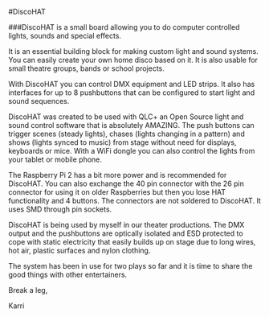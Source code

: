 <!--
---
name: DiscoHAT
manufacturer: Kertatuote
url: http://discohat.com
buy: http://discohat.com/shop
description: Computer controlled DMX lights, sounds and special effects.
pincount: 40
pin:
  '8':
    name: TXD
    active: high
    mode: output
    description: DMX out
  '13':
    name: Button1
    active: low
    mode: input
    description: Button 1
  '15':
    name: Button2
    active: low
    mode: input
    description: Button 2
  '7':
    name: Button3
    active: low
    mode: input
    description: Button 3
  '18':
    name: Button4
    active: low
    mode: input
    description: Button 4
  '29':
    name: Button5
    active: low
    mode: input
    description: Button 5
  '31':
    name: Button6
    active: low
    mode: input
    description: Button 6
  '32':
    name: Button7
    active: low
    mode: input
    description: Button 7
  '36':
    name: Button8
    active: low
    mode: input
    description: Button 8
  '19':
    name: MOSI
    mode: spi
    description: LED strip data
  '23':
    name: SCLK
    mode: spi
    description: LED strip clock
-->
#DiscoHAT

###DiscoHAT is a small board allowing you to do computer controlled lights, sounds and special effects.

It is an essential building block for making custom light and sound systems. You can easily create your own home disco based on it. It is also usable for small theatre groups, bands or school projects.

With DiscoHAT you can control DMX equipment and LED strips. It also has interfaces for up to 8 pushbuttons that can be configured to start light and sound sequences.

DiscoHAT was created to be used with QLC+ an Open Source light and sound control software that is absolutely AMAZING. The push buttons can trigger scenes (steady lights), chases (lights changing in a pattern) and shows (lights synced to music) from stage without need for displays, keyboards or mice. With a WiFi dongle you can also control the lights from your tablet or mobile phone.

The Raspberry Pi 2 has a bit more power and is recommended for DiscoHAT. You can also exchange the 40 pin connector with the 26 pin connector for using it on older Raspberries but then you lose HAT functionality and 4 buttons. The connectors are not soldered to DiscoHAT. It uses SMD through pin sockets.

DiscoHAT is being used by myself in our theater productions. The DMX output and the pushbuttons are optically isolated and ESD protected to cope with static electricity that easily builds up on stage due to long wires, hot air, plastic surfaces and nylon clothing.

The system has been in use for two plays so far and it is time to share the good things with other entertainers.

Break a leg,

Karri
